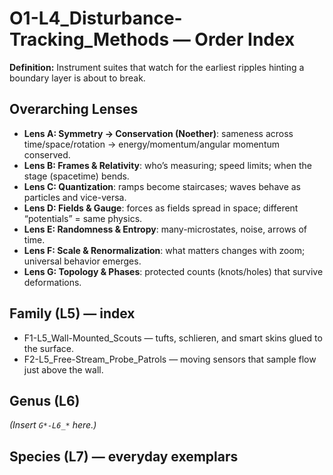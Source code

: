 # O1-L4_Disturbance-Tracking_Methods — Order Index
**Definition:** Instrument suites that watch for the earliest ripples hinting a boundary layer is about to break.
## Overarching Lenses

- **Lens A: Symmetry -> Conservation (Noether)**: sameness across time/space/rotation → energy/momentum/angular momentum conserved.
- **Lens B: Frames & Relativity**: who’s measuring; speed limits; when the stage (spacetime) bends.
- **Lens C: Quantization**: ramps become staircases; waves behave as particles and vice-versa.
- **Lens D: Fields & Gauge**: forces as fields spread in space; different “potentials” = same physics.
- **Lens E: Randomness & Entropy**: many-microstates, noise, arrows of time.
- **Lens F: Scale & Renormalization**: what matters changes with zoom; universal behavior emerges.
- **Lens G: Topology & Phases**: protected counts (knots/holes) that survive deformations.

## Family (L5) — index
- F1-L5_Wall-Mounted_Scouts — tufts, schlieren, and smart skins glued to the surface.
- F2-L5_Free-Stream_Probe_Patrols — moving sensors that sample flow just above the wall.

## Genus (L6)
_(Insert `G*-L6_*` here.)_
## Species (L7) — everyday exemplars
